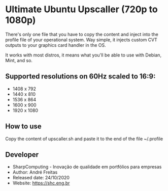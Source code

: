 # Ultimate Ubuntu Upscaller (720p to 1080p)

There's only one file that you have to copy the content and inject into the profile file of your operational system. Way simple, it injects custom CVT outputs to your graphics card handler in the OS. 

It works with most distros, it means what you'll be able to use with Debian, Mint, and so.

## Supported resolutions on 60Hz scaled to 16:9:
- 1408 x 792
- 1440 x 810
- 1536 x 864
- 1600 x 900
- 1920 x 1080

## How to use

Copy the content of upscaller.sh and paste it to the end of the file ~/.profile

## Developer
- SharpComputing - Inovação de qualidade em portfólios para empresas
- Author: André Freitas
- Released date: 24/10/2020
- Website: https://shc.eng.br

